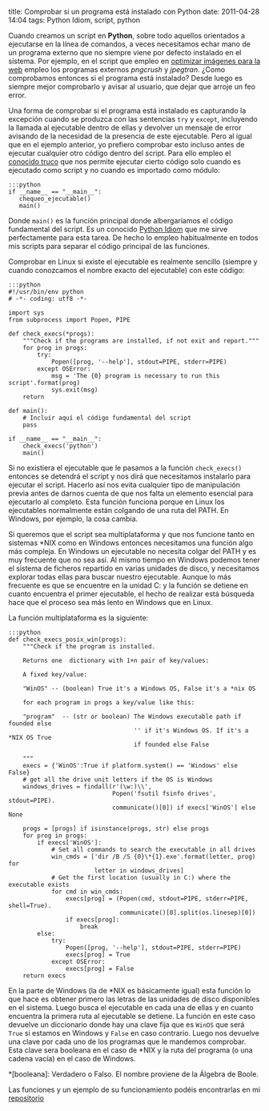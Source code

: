 title: Comprobar si un programa está instalado con Python
date: 2011-04-28 14:04
tags: Python Idiom, script, python

Cuando creamos un script en **Python**, sobre todo aquellos orientados a 
ejecutarse en la línea de comandos, a veces necesitamos echar mano de un 
programa externo que no siempre viene por defecto instalado en el sistema. Por 
ejemplo, en el script que empleo en 
[optimizar imágenes para la web](/optimizar_imagenes_para_la_web) empleo los 
programas externos *pngcrush* y *jpegtran*. ¿Como comprobamos entonces si el 
programa está instalado? Desde luego es siempre mejor comprobarlo y avisar al 
usuario, que dejar que arroje un feo error.

Una forma de comprobar si el programa está instalado es capturando la excepción 
cuando se produzca con las sentencias `try` y `except`, incluyendo la llamada al 
ejecutable dentro de ellas y devolver un mensaje de error avisando de la 
necesidad de la presencia de este ejecutable. Pero al igual que en el ejemplo 
anterior, yo prefiero comprobar esto incluso antes de ejecutar cualquier otro 
código dentro del script. Para ello empleo el [conocido truco][0] que nos 
permite ejecutar cierto código solo cuando es ejecutado como script y no cuando 
es importado como módulo:

    :::python
    if __name__ == "__main__":
       chequeo_ejecutable()
       main()


Donde `main()` es la función principal donde albergaríamos el código fundamental 
del script. Es un conocido [Python Idiom][1] que me sirve perfectamente para 
esta tarea. De hecho lo empleo habitualmente en todos mis scripts para separar 
el código principal de las funciones. 

  [0]: http://ibiblio.org/g2swap/byteofpython/read/module-name.html
  [1]: http://python.net/~goodger/projects/pycon/2007/idiomatic/handout.html

Comprobar en Linux si existe el ejecutable es realmente sencillo (siempre y 
cuando conozcamos el nombre exacto del ejecutable) con este código:

    :::python
    #!/usr/bin/env python
    # -*- coding: utf8 -*-
    
    import sys
    from subprocess import Popen, PIPE
    
    def check_execs(*progs):
        """Check if the programs are installed, if not exit and report."""
        for prog in progs:
            try:
                Popen([prog, '--help'], stdout=PIPE, stderr=PIPE)
            except OSError:
                msg = 'The {0} program is necessary to run this script'.format(prog)
                sys.exit(msg)
        return
    
    def main():
        # Incluir aquí el código fundamental del script
        pass
    
    if __name__ == "__main__":
        check_execs('python')
        main()


Si no existiera el ejecutable que le pasamos a la función `check_execs()` 
entonces se detendrá el script y nos dirá que necesitamos instalarlo para 
ejecutar el script. Hacerlo así nos evita cualquier tipo de manipulación previa 
antes de darnos cuenta de que nos falta un elemento esencial para ejecutarlo al 
completo. Esta función funciona porque en Linux los ejecutables normalmente 
están colgando de una ruta del PATH. En Windows, por ejemplo, la cosa cambia.

Si queremos que el script sea multiplataforma y que nos funcione tanto en 
sistemas \*NIX como en Windows entonces necesitamos una función algo más 
compleja. En Windows un ejecutable no necesita colgar del PATH y es muy 
frecuente que no sea así. Al mismo tiempo en Windows podemos tener el sistema de 
ficheros repartido en varias unidades de disco, y necesitamos explorar todas 
ellas para buscar nuestro ejecutable. Aunque lo más frecuente es que se 
encuentre en la unidad C: y la función se detiene en cuanto encuentra el primer 
ejecutable, el hecho de realizar está búsqueda hace que el proceso sea más lento 
en Windows que en Linux. 

La función multiplataforma es la siguiente:

    :::python
    def check_execs_posix_win(progs):
        """Check if the program is installed.
    
        Returns one  dictionary with 1+n pair of key/values:
        
        A fixed key/value:
        
        "WinOS" -- (boolean) True it's a Windows OS, False it's a *nix OS
        
        for each program in progs a key/value like this:
        
        "program"  -- (str or boolean) The Windows executable path if founded else 
                                       '' if it's Windows OS. If it's a *NIX OS True
                                       if founded else False 
    
        """
        execs = {'WinOS':True if platform.system() == 'Windows' else False}
        # get all the drive unit letters if the OS is Windows
        windows_drives = findall(r'(\w:)\\',
                                 Popen('fsutil fsinfo drives', stdout=PIPE).
                                 communicate()[0]) if execs['WinOS'] else None
    
        progs = [progs] if isinstance(progs, str) else progs
        for prog in progs:
            if execs['WinOS']:
                # Set all commands to search the executable in all drives
                win_cmds = ['dir /B /S {0}\*{1}.exe'.format(letter, prog) for
                            letter in windows_drives]
                # Get the first location (usually in C:) where the executable exists
                for cmd in win_cmds:
                    execs[prog] = (Popen(cmd, stdout=PIPE, stderr=PIPE, shell=True).
                                   communicate()[0].split(os.linesep)[0])
                    if execs[prog]:
                        break
            else:
                try:
                    Popen([prog, '--help'], stdout=PIPE, stderr=PIPE)
                    execs[prog] = True
                except OSError:
                    execs[prog] = False
        return execs

En la parte de Windows (la de \*NIX es básicamente igual) esta función lo que 
hace es obtener primero las letras de las unidades de disco disponibles en el 
sistema. Luego busca el ejecutable en cada una de ellas y en cuanto encuentra 
la primera ruta al ejecutable se detiene. La función en este caso devuelve un 
diccionario donde hay una clave fija que es `WinOS` que será `True` si estamos 
en Windows y `False` en caso contrario. Luego nos devuelve una clave por cada 
uno de los programas que le mandemos comprobar. Esta clave sera booleana en el 
caso de *NIX y la ruta del programa (o una cadena vacía) en el caso de Windows.

*[booleana]: Verdadero o Falso. El nombre proviene de la Álgebra de Boole.

Las funciones y un ejemplo de su funcionamiento podéis encontrarlas en mi 
[repositorio][repo]

   
   [repo]: https://bitbucket.org/joedicastro/python-recipes/src/tip/src/check_execs.py
